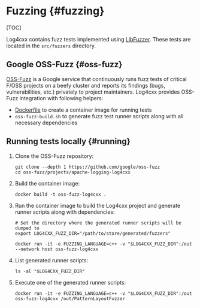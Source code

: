 Fuzzing {#fuzzing}
===
<!--
 Note: License header cannot be first, as doxygen does not generate
 cleanly if it before the '==='
-->
<!--
 Licensed to the Apache Software Foundation (ASF) under one or more
 contributor license agreements.  See the NOTICE file distributed with
 this work for additional information regarding copyright ownership.
 The ASF licenses this file to You under the Apache License, Version 2.0
 (the "License"); you may not use this file except in compliance with
 the License.  You may obtain a copy of the License at

	http://www.apache.org/licenses/LICENSE-2.0

 Unless required by applicable law or agreed to in writing, software
 distributed under the License is distributed on an "AS IS" BASIS,
 WITHOUT WARRANTIES OR CONDITIONS OF ANY KIND, either express or implied.
 See the License for the specific language governing permissions and
 limitations under the License.
-->
[TOC]

Log4cxx contains fuzz tests implemented using [LibFuzzer](https://llvm.org/docs/LibFuzzer.html#dictionaries).
These tests are located in the `src/fuzzers` directory.

## Google OSS-Fuzz {#oss-fuzz}

[OSS-Fuzz](https://github.com/google/oss-fuzz) is a Google service that continuously runs fuzz tests of critical F/OSS projects on a beefy cluster and reports its findings (bugs, vulnerabilities, etc.) privately to project maintainers.
Log4cxx provides OSS-Fuzz integration with following helpers:

- [Dockerfile](https://github.com/google/oss-fuzz/tree/master/projects/log4cxx/Dockerfile) to create a container image for running tests
- `oss-fuzz-build.sh` to generate fuzz test runner scripts along with all necessary dependencies

## Running tests locally {#running}

1. Clone the OSS-Fuzz repository:
   ~~~~
   git clone --depth 1 https://github.com/google/oss-fuzz
   cd oss-fuzz/projects/apache-logging-log4cxx
   ~~~~
1. Build the container image:
   ~~~~
   docker build -t oss-fuzz-log4cxx .
   ~~~~
1. Run the container image to build the Log4cxx project and generate runner scripts along with dependencies:
   ~~~~
   # Set the directory where the generated runner scripts will be dumped to
   export LOG4CXX_FUZZ_DIR="/path/to/store/generated/fuzzers"

   docker run -it -e FUZZING_LANGUAGE=c++ -v "$LOG4CXX_FUZZ_DIR":/out --network host oss-fuzz-log4cxx
   ~~~~
1. List generated runner scripts:
   ~~~~
   ls -al "$LOG4CXX_FUZZ_DIR"
   ~~~~
1. Execute one of the generated runner scripts:
   ~~~~
   docker run -it -e FUZZING_LANGUAGE=c++ -v "$LOG4CXX_FUZZ_DIR":/out oss-fuzz-log4cxx /out/PatternLayoutFuzzer
   ~~~~

